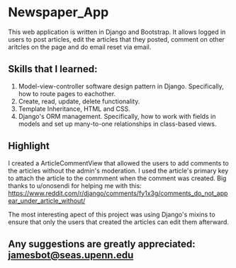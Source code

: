# Newspaper_App

This web application is written in Django and Bootstrap. It allows logged in users to post articles, edit the articles that they posted, comment on other aritcles on the page and do email reset via email. 

## Skills that I learned:

1. Model-view-controller software design pattern in Django. Specifically, how to route pages to eachother.
2. Create, read, update, delete functionality.
3. Template Inheritance, HTML and CSS.
4. Django's ORM management. Specifically, how to work with fields in models and set up many-to-one relationships in class-based views.

## Highlight
I created a ArticleCommentView that allowed the users to add comments to the articles without the admin's moderation. I used the article's primary key to attach the article to the commment when the comment was created. Big thanks to u/onosendi for helping me with this: https://www.reddit.com/r/django/comments/fy1x3g/comments_do_not_appear_under_article_without/

The most interesting apect of this project was using Django's mixins to ensure that only the users that created the articles can edit them afterward.




## Any suggestions are greatly appreciated: jamesbot@seas.upenn.edu
